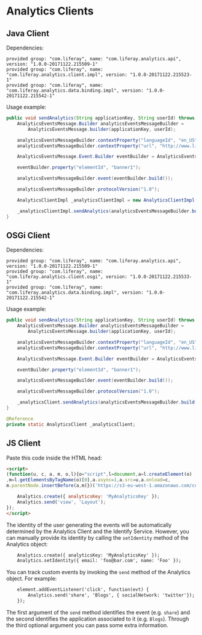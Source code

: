 # Analytics Clients

## Java Client

Dependencies:

```
provided group: "com.liferay", name: "com.liferay.analytics.api", version: "1.0.0-20171122.215509-1"
provided group: "com.liferay", name: "com.liferay.analytics.client.impl", version: "1.0.0-20171122.215523-1"
provided group: "com.liferay", name: "com.liferay.analytics.data.binding.impl", version: "1.0.0-20171122.215542-1"
```

Usage example:

```java
public void sendAnalytics(String applicationKey, String userId) throws Exception {
    AnalyticsEventsMessage.Builder analyticsEventsMessageBuilder =
        AnalyticsEventsMessage.builder(applicationKey, userId);

    analyticsEventsMessageBuilder.contextProperty("languageId", "en_US");
    analyticsEventsMessageBuilder.contextProperty("url", "http://www.liferay.com");

    AnalyticsEventsMessage.Event.Builder eventBuilder = AnalyticsEventsMessage.Event.builder("ApplicationId", "View");

    eventBuilder.property("elementId", "banner1");

    analyticsEventsMessageBuilder.event(eventBuilder.build());

    analyticsEventsMessageBuilder.protocolVersion("1.0");

    AnalyticsClientImpl _analyticsClientImpl = new AnalyticsClientImpl()

    _analyticsClientImpl.sendAnalytics(analyticsEventsMessageBuilder.build());
}
```

## OSGi Client

Dependencies:

```
provided group: "com.liferay", name: "com.liferay.analytics.api", version: "1.0.0-20171122.215509-1"
provided group: "com.liferay", name: "com.liferay.analytics.client.osgi", version: "1.0.0-20171122.215533-1"
provided group: "com.liferay", name: "com.liferay.analytics.data.binding.impl", version: "1.0.0-20171122.215542-1"
```

Usage example:

```java
public void sendAnalytics(String applicationKey, String userId) throws Exception {
    AnalyticsEventsMessage.Builder analyticsEventsMessageBuilder =
        AnalyticsEventsMessage.builder(applicationKey, userId);

    analyticsEventsMessageBuilder.contextProperty("languageId", "en_US");
    analyticsEventsMessageBuilder.contextProperty("url", "http://www.liferay.com");

    AnalyticsEventsMessage.Event.Builder eventBuilder = AnalyticsEventsMessage.Event.builder("ApplicationId", "View");

    eventBuilder.property("elementId", "banner1");

    analyticsEventsMessageBuilder.event(eventBuilder.build());

    analyticsEventsMessageBuilder.protocolVersion("1.0");

    _analyticsClient.sendAnalytics(analyticsEventsMessageBuilder.build());
}

@Reference
private static AnalyticsClient _analyticsClient;
```

## JS Client

Paste this code inside the HTML head:

```html
<script>
(function(u, c, a, m, o,l){o="script",l=document,a=l.createElement(o)
,m=l.getElementsByTagName(o)[0],a.async=1,a.src=u,a.onload=c,
m.parentNode.insertBefore(a,m)})('https://s3-eu-west-1.amazonaws.com/com-liferay-analytics/analytics-all-min.js', function(){

    Analytics.create({ analyticsKey: 'MyAnalyticsKey' });
    Analytics.send('view', 'Layout');
});
</script>
```

The identity of the user generating the events will be automatically determined by the Analytics Client and the Identify Service. 
However, you can manually provide its identity by calling the `setIdentity` method of the Analytics object: 

```html
    Analytics.create({ analyticsKey: 'MyAnalyticsKey' });
    Analytics.setIdentity({ email: 'foo@bar.com', name: 'Foo' });
```

You can track custom events by invoking the `send` method of the Analytics object. For example: 

```html
    element.addEventListener('click', function(evt) {
        Analytics.send('share', 'Blogs', { socialNetwork: 'twitter'});
    });
```

The first argument of the `send` method identifies the event (e.g. `share`) and the second identifies the application associated to it (e.g. `Blogs`). 
Through the third optional argument you can pass some extra information.